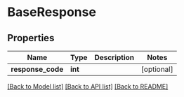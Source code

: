 # BaseResponse

## Properties
Name | Type | Description | Notes
------------ | ------------- | ------------- | -------------
**response_code** | **int** |  | [optional] 

[[Back to Model list]](../README.md#documentation-for-models) [[Back to API list]](../README.md#documentation-for-api-endpoints) [[Back to README]](../README.md)


